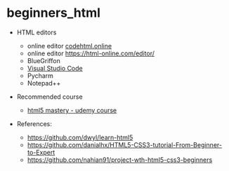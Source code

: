# beginners_html

- HTML editors
  - online editor [codehtml.online](https://codehtml.online)
  - online editor https://html-online.com/editor/
  - BlueGriffon
  - [Visual Studio Code](https://code.visualstudio.com/)
  - Pycharm
  - Notepad++ 








- Recommended course
  - [html5 mastery - udemy course](https://www.udemy.com/course/html5-mastery-mobile-apps-websites/) 


- References:
  - https://github.com/dwyl/learn-html5
  - https://github.com/danialhx/HTML5-CSS3-tutorial-From-Beginner-to-Expert
  - https://github.com/nahian91/project-wth-html5-css3-beginners

